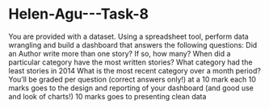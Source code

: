 # Helen-Agu---Task-8
You are provided with a dataset. Using a spreadsheet tool, perform data wrangling and build a dashboard that answers the following questions: 
Did an Author write more than one story? If so, how many? 
When did a particular category have the most written stories? 
What category had the least stories in 2014 What is the most recent category over a month period? 
You’ll be graded per question (correct answers only!) at a 10 mark each 
10 marks goes to the design and reporting of your dashboard (and good use and look of charts!) 
10 marks goes to presenting clean data 
